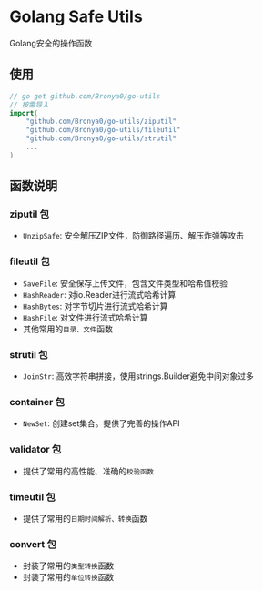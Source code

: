 # Golang Safe Utils

Golang安全的操作函数

## 使用

```go
// go get github.com/Bronya0/go-utils
// 按需导入
import(
    "github.com/Bronya0/go-utils/ziputil"
    "github.com/Bronya0/go-utils/fileutil"
    "github.com/Bronya0/go-utils/strutil"
    ...
)
```

## 函数说明

### ziputil 包

- `UnzipSafe`: 安全解压ZIP文件，防御路径遍历、解压炸弹等攻击

### fileutil 包

- `SaveFile`: 安全保存上传文件，包含文件类型和哈希值校验
- `HashReader`: 对io.Reader进行流式哈希计算
- `HashBytes`: 对字节切片进行流式哈希计算
- `HashFile`: 对文件进行流式哈希计算
- 其他常用的`目录、文件`函数

### strutil 包

- `JoinStr`: 高效字符串拼接，使用strings.Builder避免中间对象过多

### container 包

- `NewSet`: 创建set集合。提供了完善的操作API

### validator 包

- 提供了常用的高性能、准确的`校验函数`

### timeutil 包

- 提供了常用的`日期时间解析、转换`函数

### convert 包

- 封装了常用的`类型转换`函数
- 封装了常用的`单位转换`函数